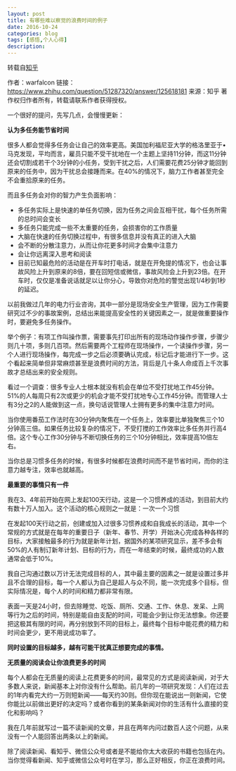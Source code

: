 ```yaml
---
layout: post
title: 有哪些难以察觉的浪费时间的例子
date: 2016-10-24
categories: blog
tags: [感悟,个人心得]
description: 
---
```

转载自[知乎](https://www.zhihu.com/question/51287320)

作者：warfalcon
链接：<https://www.zhihu.com/question/51287320/answer/125618181>
来源：知乎
著作权归作者所有，转载请联系作者获得授权。

一个很好的提问，先写几点，会慢慢更新：


**认为多任务能节省时间**


很多人都会觉得多任务会让自己的效率更高。美国加利福尼亚大学的格洛里亚于•马克发现，平均而言，雇员只能不受干扰地在一个主题上坚持11分钟，而这11分钟还会切割成若干个3分钟的小任务，受到干扰之后，人们需要花费25分钟才能回到原来的任务中，因为干扰总会接踵而来。在40%的情况下，脑力工作者甚至完全不会重拾原来的任务。

而且多任务会对你的智力产生负面影响：
- 多任务实际上是快速的单任务切换，因为任务之间会互相干扰，每个任务所需的总时间会变长
- 多任务只能完成一些不太重要的任务，会损害你的工作质量
- 大脑在快速的任务切换过程中，有很多信息并没有真正的进入大脑
- 会不断的分散注意力，从而让你花更多时间才会集中注意力
- 会让你远离深入思考和阅读
- 目前已知最危险的活动是在开车时打电话，就是在开免提的情况下，也会让事故风险上升到原来的8倍，要在回短信或微信，事故风险会上升到23倍。在开车时，仅仅是准备说话就足以让你分心，导致你对危险的警觉出现1/4秒到1秒的延迟。

以前我做过几年的电力行业咨询，其中一部分是现场安全生产管理，因为工作需要研究过不少的事故案例，总结出来能提高安全性的关键因素之一，就是做重要操作时，要避免多任务操作。

举个例子：有项工作叫操作票，需要事先打印出所有的现场动作操作步骤，步骤少则几十项，多则几百项。然后需要两个工程师在现场操作，一个读操作步骤，另一个人进行现场操作，每完成一步之后必须要确认完成，标记后才能进行下一步。这个看起来简单但非常麻烦甚至是浪费时间的方法，背后是几十条人命成百上千次事故才总结出来的安全规则。

看过一个调查：很多专业人士根本就没有机会在单位不受打扰地工作45分钟。51%的人每周只有2次或更少的机会才能不受打扰地专心工作45分钟。而管理人士有3分之2的人能做到这一点，换句话说管理人士拥有更多的集中注意力时间。

当你使用番茄工作法时在30分钟内聚焦在一个任务上，效率要比单独聚焦三个10分钟高三倍。如果任务比较复杂的情况下，不受打搅的工作效率比多任务并行高4倍。这个专心工作30分钟与不断切换任务的三个10分钟相比，效率提高10倍左右。

当你总是习惯多任务的时候，有很多时候都在浪费时间而不是节省时间，而你的注意力越专注，效率也就越高。

**最重要的事情只有一件**

我在3、4年前开始在网上发起100天行动，这是一个习惯养成的活动，到目前大约有数十万人加入。这个活动的核心规则之一就是：一次一个习惯


在发起100天行动之前，创建或加入过很多习惯养成和自我成长的活动，其中一个常规的方式就是在每年的重要日子（新年、春节、开学）开始决心完成各种各样的目标，大家接触最多的行为就是新年计划，据国外的某项研究显示，差不多会有50%的人有制订新年计划、目标的行为，而在一年结束的时候，最终成功的人数通常会低于10%。

我自己沟通过数以万计无法完成目标的人，其中最主要的因素之一就是设置过多并且不合理的目标，每一个人都认为自己是超人与众不同，能一次完成多个目标，但实际情况是，每个人的时间和精力都非常有限。

表面一天是24小时，但去除睡觉、吃饭、厕所、交通、工作、休息、发呆、上网等行为之后的时间，特别是能自由支配的时间，可能会少到让你无法想象。你还要把这极其有限的时间，再分别放到不同的目标上，最终每个目标中能花费的精力和时间会更少，更不用说成功率了。

**同时设置的目标越多，越有可能干扰真正想要完成的事情。**

**无质量的阅读会让你浪费更多的时间**

每个人都会在无质量的阅读上花费更多的时间，最常见的方式是阅读新闻，对于大多数人来说，新闻基本上对你没有什么帮助。前几年的一项研究发现：人们在过去的1年内看完大约一万则短新闻——每天约30则。但你现在能说出一则新闻，它使你能比以前做出更好的决定吗？或者你看到的某条新闻对你的生活有什么直接的变化和影响吗？

我在几年前就写过一篇不读新闻的文章，并且在两年内问过数百人这个问题，从来没有一个人能回答出两条以上的新闻。

除了阅读新闻、看知乎、微信公众号或者是不能给你太大收获的书籍也包括在内。当你觉得看新闻、知乎或微信公众号时在学习，那么正好相反，你正在浪费时间。
